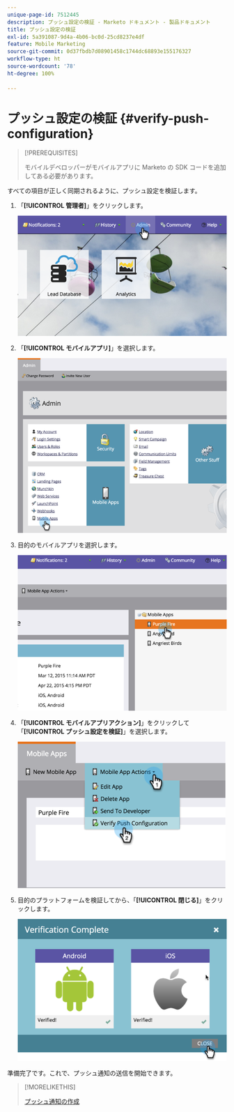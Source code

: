 ```yaml
---
unique-page-id: 7512445
description: プッシュ設定の検証 - Marketo ドキュメント - 製品ドキュメント
title: プッシュ設定の検証
exl-id: 5a391087-9d4a-4b06-bc0d-25cd8237e4df
feature: Mobile Marketing
source-git-commit: 0d37fbdb7d08901458c1744dc68893e155176327
workflow-type: ht
source-wordcount: '78'
ht-degree: 100%

---
```


# プッシュ設定の検証 {#verify-push-configuration}

>[!PREREQUISITES]
>
>モバイルデベロッパーがモバイルアプリに Marketo の SDK コードを追加してある必要があります。

すべての項目が正しく同期されるように、プッシュ設定を検証します。

1. 「**[!UICONTROL 管理者]**」をクリックします。

   ![](assets/image2015-4-22-16-3a12-3a32.png)

1. 「**[!UICONTROL モバイルアプリ]**」を選択します。

   ![](assets/image2015-4-22-16-3a14-3a29.png)

1. 目的のモバイルアプリを選択します。

   ![](assets/image2015-4-22-16-3a33-3a19.png)

1. 「**[!UICONTROL モバイルアプリアクション]**」をクリックして「**[!UICONTROL プッシュ設定を検証]**」を選択します。

   ![](assets/image2015-4-22-17-3a25-3a8.png)

1. 目的のプラットフォームを検証してから、「**[!UICONTROL 閉じる]**」をクリックします。

   ![](assets/image2015-4-22-18-3a52-3a38.png)

準備完了です。これで、プッシュ通知の送信を開始できます。

>[!MORELIKETHIS]
>
>[プッシュ通知の作成](/help/marketo/product-docs/mobile-marketing/push-notifications/create-a-push-notification.md)
